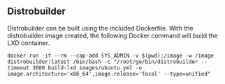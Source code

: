 ## Distrobuilder
Distrobuilder can be built using the included Dockerfile. With the distrobuilder image created, the following Docker command will build the LXD container.

```
docker run -it --rm --cap-add SYS_ADMIN -v $(pwd):/image -w /image distrobuilder:latest /bin/bash -c "/root/go/bin/distrobuilder --timeout 3600 build-lxd images/ubuntu.yml -o image.architecture='x86_64',image.release='focal' --type=unified"
```
